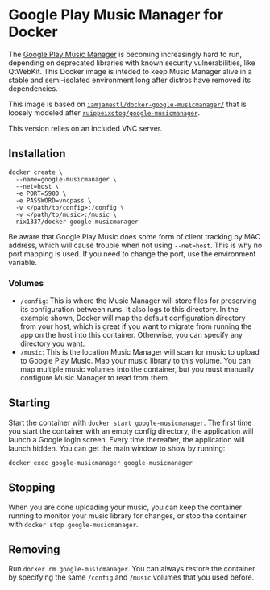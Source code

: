 # Google Play Music Manager for Docker

The [Google Play Music Manager](https://support.google.com/googleplaymusic/answer/1075570?hl=en)
is becoming increasingly hard to run, depending on deprecated libraries with
known security vulnerabilities, like QtWebKit.  This Docker image is inteded to
keep Music Manager alive in a stable and semi-isolated environment long after
distros have removed its dependencies.

This image is based on [`iamjamestl/docker-google-musicmanager/`](https://github.com/iamjamestl/docker-google-musicmanager/) that is loosely modeled after
[`ruippeixotog/google-musicmanager`](https://hub.docker.com/r/ruippeixotog/google-musicmanager/).

This version relies on an included VNC server.
## Installation

```
docker create \
  --name=google-musicmanager \
  --net=host \
  -e PORT=5900 \
  -e PASSWORD=vncpass \
  -v </path/to/config>:/config \
  -v </path/to/music>:/music \
  rix1337/docker-google-musicmanager
```

Be aware that Google Play Music does some form of client tracking by MAC address, which will cause trouble when not using `--net=host`. This is why no port mapping is used. If you need to change the port, use the environment variable.

### Volumes

* `/config`: This is where the Music Manager will store files for preserving
  its configuration between runs.  It also logs to this directory.  In the
  example shown, Docker will map the default configuration directory from your
  host, which is great if you want to migrate from running the app on the host
  into this container.  Otherwise, you can specify any directory you want.
* `/music`: This is the location Music Manager will scan for music to upload to
  Google Play Music.  Map your music library to this volume.  You can map
  multiple music volumes into the container, but you must manually configure
  Music Manager to read from them.

## Starting

Start the container with `docker start google-musicmanager`.  The first time
you start the container with an empty config directory, the application will
launch a Google login screen.  Every time thereafter, the application will
launch hidden. You can get the main window to show by
running:

```
docker exec google-musicmanager google-musicmanager
```

## Stopping

When you are done uploading your music, you can keep the container running to
monitor your music library for changes, or stop the container with `docker stop
google-musicmanager`.

## Removing

Run `docker rm google-musicmanager`.  You can always restore the container by
specifying the same `/config` and `/music` volumes that you used before.
